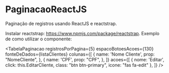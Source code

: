 # PaginacaoReactJS
Paginação de registros  usando ReactJS e reactstrap.

Instalar reactstrap: https://www.npmjs.com/package/reactstrap.
Exemplo de como utilizar o componente: 

 <TabelaPaginacao
    registrosPorPagina={5}
    espacoBotoesAcoes={130}
    fonteDeDados={listaClientes}
    colunas={[
        {
            name: 'Nome Cliente',
            prop: "NomeCliente",
        },
        {
            name: 'CPF',
            prop: "CPF",
        },
    ]}
    acoes={[
        { nome: 'Editar', click: this.EditarCliente, class: "btn btn-primary", icone: "fas fa-edit" },
    ]}
/>

